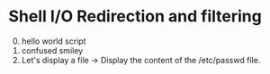 # Shell I/O Redirection and filtering
0. hello world script
1. confused smiley
2. Let's display a file -> Display the content of the /etc/passwd file.
